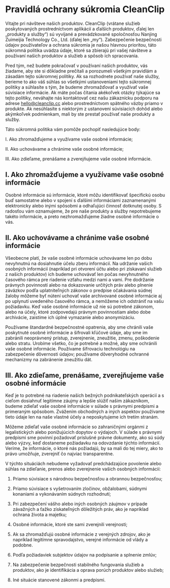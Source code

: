 # Pravidlá ochrany súkromia CleanClip
Vitajte pri návšteve našich produktov. CleanClip (vrátane služieb poskytovaných prostredníctvom aplikácií a ďalších produktov, ďalej len „produkty a služby“) sú vyvíjané a prevádzkované spoločnosťou Nanjing Zuimeijia Technology Co., Ltd. (ďalej len „my“). Zabezpečenie bezpečnosti údajov používateľov a ochrana súkromia je našou hlavnou prioritou, táto súkromná politika uvádza údaje, ktoré sa zbierajú pri vašej návšteve a používaní našich produktov a služieb a spôsob ich spracovania.

Pred tým, než budete pokračovať v používaní našich produktov, vás žiadame, aby ste si dôkladne prečítali a porozumeli všetkým pravidlám a zásadám tejto súkromnej politiky. Ak sa rozhodnete používať naše služby, berieme to ako váš súhlas so všetkými ustanoveniami tejto súkromnej politiky a súhlasíte s tým, že budeme zhromažďovať a využívať vaše súvisiace informácie. Ak máte počas čítania akékoľvek otázky týkajúce sa tejto politiky, neváhajte nás kontaktovať cez našu zákaznícku podporu na adrese hello@cleanclip.cc alebo prostredníctvom spätného väzby priamo v produkte. Ak nesúhlasíte s niektorým z ustanovení súvisiacich dohôd alebo akýmkoľvek podmienkam, mali by ste prestať používať naše produkty a služby.

Táto súkromná politika vám pomôže pochopiť nasledujúce body:

I. Ako zhromažďujeme a využívame vaše osobné informácie;

II. Ako uchovávame a chránime vaše osobné informácie;

III. Ako zdieľame, prenášame a zverejňujeme vaše osobné informácie.

## I. Ako zhromažďujeme a využívame vaše osobné informácie
Osobné informácie sú informácie, ktoré môžu identifikovať špecifickú osobu buď samostatne alebo v spojení s ďalšími informáciami zaznamenanými elektronicky alebo inými spôsobmi a odhaľujúci činnosť dotknutej osoby. S radosťou vám oznamujeme, že pre naše produkty a služby nepotrebujeme takéto informácie, a preto nezhromažďujeme žiadne osobné informácie o vás.

## II. Ako uchovávame a chránime vaše osobné informácie
Všeobecne platí, že vaše osobné informácie uchovávame len po dobu nevyhnutnú na dosiahnutie účelu zberu informácií. Na udržanie vašich osobných informácií (napríklad pri otvorení účtu alebo pri získavaní služieb z našich produktov) ich budeme uchovávať len počas nevyhnutného časového rámca pre riadenie vzťahu medzi nami a vami. Pre dodržanie právnych povinností alebo na dokazovanie určitých práv alebo plnenie záväzkov podľa uplatniteľných zákonov o predpise očakávania súdnej žaloby môžeme byť nútení uchovať vaše archivované osobné informácie aj po uplynutí uvedeného časového rámca, a nemôžeme ich odstrániť na vašu požiadavku. Keď vaše osobné informácie už nie sú potrebné zákonom, alebo na účely, ktoré zodpovedajú právnym povinnostiam alebo dobe archivácie, zaistíme ich úplné vymazanie alebo anonymizáciu.

Používame štandardné bezpečnostné opatrenia, aby sme chránili vaše poskytnuté osobné informácie a šifrovali kľúčové údaje, aby sme im zabránili neoprávnený prístup, zverejnenie, zneužitie, zmenu, poškodenie alebo stratu. Urobíme všetko, čo je potrebné a možné, aby sme ochránili vaše osobné informácie. Používame šifrovaciu technológiu na zabezpečenie dôvernosti údajov; používame dôveryhodné ochranné mechanizmy na zabránenie zneužitiu dát.

## III. Ako zdieľame, prenášame, zverejňujeme vaše osobné informácie
Keď je to potrebné na riadenie našich bežných podnikateľských operácií a s cieľom dosiahnuť legitímne záujmy a lepšie slúžiť našim zákazníkom, budeme zdieľať vaše osobné informácie v súlade s právnymi predpismi a primeraným spôsobom. Zvážením obchodných a iných aspektov používame tieto údaje len na naše vlastné účely a neposkytujeme ich tretím stranám.

Môžeme zdieľať vaše osobné informácie so zahraničnými orgánmi z legalistických alebo ponižujúcich dopytov o výdajoch. V súlade s právnymi predpismi sme povinní požadovať príslušné právne dokumenty, ako sú súdy alebo výzvy, keď dostaneme požiadavku na odovzdanie týchto informácií. Veríme, že informácie, o ktoré nás požiadajú, by sa mali do tej miery, ako to právo umožňuje, zverejniť čo najviac transparentne.

V týchto situáciách nebudeme vyžadovať predchádzajúce povolenie alebo súhlas na zdieľanie, prenos alebo zverejnenie vašich osobných informácií:

1. Priamo súvisiace s národnou bezpečnosťou a obrannou bezpečnosťou;

2. Priamo súvisiace s vyšetrovaním zločinov, obžalobami, súdnymi konaniami a vykonávaním súdnych rozhodnutí;

3. Pri zabezpečení vášho alebo iných osobných záujmov v prípade závažných a ťažko získateľných dôležitých práv, ako je napríklad ochrana života a majetku;

4. Osobné informácie, ktoré ste sami zverejnili verejnosti;

5. Ak sa zhromažďujú osobné informácie z verejných zdrojov, ako je napríklad legitímne spravodajstvo, verejné informácie od vlády a podobne.

6. Podľa požiadaviek subjektov údajov na podpísanie a splnenie zmlúv;

7. Na zabezpečenie bezpečnosti stabilného fungovania služieb a produktov, ako je identifikácia a oprava porúch produktov alebo služieb;

8. Iné situácie stanovené zákonmi a predpismi.